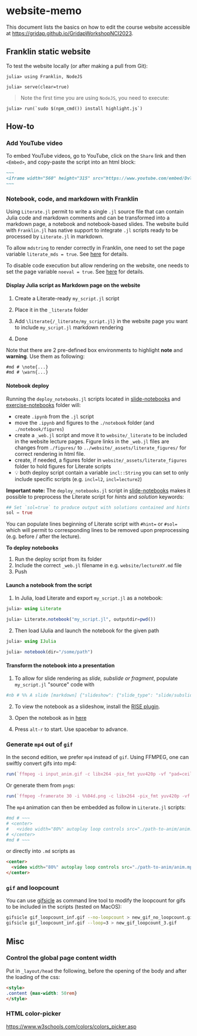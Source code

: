 # website-memo
This document lists the basics on how to edit the course website accessible at https://gridap.github.io/GridapWorkshopNCI2023.

## Franklin static website

To test the website locally (or after making a pull from Git):
```julia-repl
julia> using Franklin, NodeJS

julia> serve(clear=true)
```
> Note the first time you are using `NodeJS`, you need to execute:
```julia-repl
julia> run(`sudo $(npm_cmd()) install highlight.js`)
```

## How-to

### Add YouTube video
To embed YouTube videos, go to YouTube, click on the `Share` link and then `<Embed>`, and copy-paste the script into an html block:
```md
~~~
<iframe width="560" height="315" src="https://www.youtube.com/embed/DvlM0w6lYEY" title="YouTube video player" frameborder="0" allow="accelerometer; autoplay; clipboard-write; encrypted-media; gyroscope; picture-in-picture" allowfullscreen></iframe>
~~~
```

### Notebook, code, and markdown with Franklin

Using `Literate.jl` permit to write a single `.jl` source file that can contain Julia code and markdown comments and can be transformed into a markdown page, a notebook and notebook-based slides. The website build with `Franklin.jl` has native support to integrate `.jl` scripts ready to be processed by `Literate.jl` in markdown.

To allow `mdstring` to render correctly in Franklin, one need to set the page variable `literate_mds = true`. See [here](https://github.com/tlienart/Franklin.jl/pull/882) for details.

To disable code execution but allow rendering on the website, one needs to set the page variable `noeval = true`. See [here](https://github.com/tlienart/Franklin.jl/commit/63d757f7eb7e96e7b9112f8a1dca7d1be54d487d) for details.

#### Display Julia script as Markdown page on the website

1. Create a Literate-ready `my_script.jl` script

2. Place it in the `_literate` folder

3. Add `\literate{/_literate/my_script.jl}` in the website page you want to include `my_script.jl` markdown rendering

4. Done

Note that there are 2 pre-defined box environments to highlight **note** and **warning**. Use them as following:
```md
#md # \note{...}
#md # \warn{...}
```

#### Notebook deploy

Running the `deploy_notebooks.jl` scripts located in [slide-notebooks](slide-notebooks) and [exercise-notebooks](exercise-notebooks) folder will:
- create `.ipynb` from the `.jl` script
- move the `.ipynb` and figures to the `./notebook` folder (and `./notebook/figures`)
- create a `_web.jl` script and move it to `website/_literate` to be included in the website lecture pages. Figure links in the `_web.jl` files are changes from `./figures/` to `../website/_assets/literate_figures/` for correct rendering in html file.
- create, if needed, a figures folder in `website/_assets/literate_figures` folder to hold figures for Literate scripts
- :bulb: both deploy script contain a variable `incl::String` you can set to only include specific scripts (e.g. `incl=l2`, `incl=lecture2`)

**Important note:** The `deploy_notebooks.jl` script in [slide-notebooks](slide-notebooks) makes it possible to preprocess the Literate script for _hints_ and _solution_ keywords:
```julia
## Set `sol=true` to produce output with solutions contained and hints stripts. Otherwise the other way around.
sol = true
```

You can populate lines beginning of Literate script with `#hint=` or `#sol=` which will permit to corresponding lines to be removed upon preprocessing (e.g. before / after the lecture).

**To deploy notebooks**
1. Run the deploy script from its folder
2. Include the correct `_web.jl` filename in e.g. `website/lectureXY.md` file
3. Push

#### Launch a notebook from the script

1. In Julia, load Literate and export `my_script.jl` as a notebook:
```julia
julia> using Literate

julia> Literate.notebook("my_script.jl", outputdir=pwd())

```

2. Then load IJulia and launch the notebook for the given path
```julia
julia> using IJulia

julia> notebook(dir="/some/path")
```

#### Transform the notebook into a presentation

1. To allow for slide rendering as _slide, subslide or fragment_, populate `my_script.jl` "source" code with
```julia
#nb # %% A slide [markdown] {"slideshow": {"slide_type": "slide/subslide/fragment"}}
```

2. To view the notebook as a slideshow, install the [RISE plugin](https://rise.readthedocs.io/en/stable/installation.html).

3. Open the notebook as in [here](#launch-a-notebook-from-the-script)

4. Press `alt-r` to start. Use spacebar to advance.

### Generate `mp4` out of `gif`

In the second edition, we prefer `mp4` instead of `gif`. Using FFMPEG, one can swiftly convert gifs into mp4:
```julia
run(`ffmpeg -i input_anim.gif -c libx264 -pix_fmt yuv420p -vf "pad=ceil(iw/2)*2:ceil(ih/2)*2:color=white" -y output_anim.mp4`)
```
Or generate them from `png`s:
```julia
run(`ffmpeg -framerate 30 -i %%04d.png -c libx264 -pix_fmt yuv420p -vf "pad=ceil(iw/2)*2:ceil(ih/2)*2:color=white" -y output_anim.mp4`)
```
The `mp4` animation can then be embedded as follow in `Literate.jl` scripts:
```julia
#md # ~~~
# <center>
#   <video width="80%" autoplay loop controls src="./path-to-anim/anim.mp4"/>
# </center>
#md # ~~~
```
or directly into `.md` scripts as
```md
<center>
  <video width="80%" autoplay loop controls src="./path-to-anim/anim.mp4"/>
</center>
```

### `gif` and loopcount

You can use [gifsicle](https://www.lcdf.org/gifsicle/) as command line tool to modify the loopcount for gifs to be included in the scripts (tested on MacOS):
```sh
gifsicle gif_loopcount_inf.gif --no-loopcount > new_gif_no_loopcount.gif
gifsicle gif_loopcount_inf.gif --loop=3 > new_gif_loopcount_3.gif
```

## Misc

### Control the global page content width

Put in `_layout/head` the following, before the opening of the body and after the loading of the css:
```html
<style>
.content {max-width: 50rem}
</style>
```

### HTML color-picker

https://www.w3schools.com/colors/colors_picker.asp
